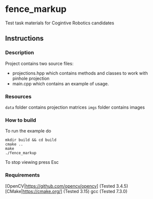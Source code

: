 # fence_markup
Test task materials for Cogintive Robotics candidates

## Instructions

### Description
Project contains two source files: 
* projections.hpp which contains methods and classes to work with pinhole projection
* main.cpp which contains an example of usage.

### Resources
`data` folder contains projection matrices
`imgs` folder contains images

### How to build
To run the example do
```
mkdir build && cd build
cmake ..
make
./fence_markup
```
To stop viewing press Esc

### Requirements
[OpenCV|https://github.com/opencv/opencv] (Tested 3.4.5)
[CMake|https://cmake.org/] (Tested 3.15)
gcc (Tested 7.3.0)
